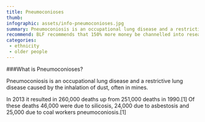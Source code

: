 ```yaml
---
title: Pneumoconioses
thumb: 
infographic: assets/info-pneumoconioses.jpg
summary: Pneumoconiosis is an occupational lung disease and a restrictive lung disease caused by the inhalation of dust, often in mines.
recommend: BLF recommends that 150% more money be channelled into research on this important health issue
categories:
 - ethnicity
 - older people
---
```


###What is Pneumoconioses?

Pneumoconiosis is an occupational lung disease and a restrictive lung disease caused by the inhalation of dust, often in mines.

In 2013 it resulted in 260,000 deaths up from 251,000 deaths in 1990.[1] Of these deaths 46,000 were due to silicosis, 24,000 due to asbestosis and 25,000 due to coal workers pneumoconiosis.[1]